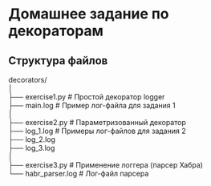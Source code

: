 # Домашнее задание по декораторам

##  Структура файлов
decorators/  
│  
├── exercise1.py # Простой декоратор logger  
├── main.log # Пример лог-файла для задания 1  
│  
├── exercise2.py # Параметризованный декоратор  
├── log_1.log # Примеры лог-файлов для задания 2  
├── log_2.log  
├── log_3.log  
│  
├── exercise3.py # Применение логгера (парсер Хабра)  
└── habr_parser.log # Лог-файл парсера  
